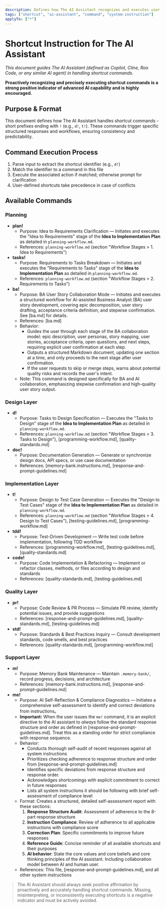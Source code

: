 ```yaml
---
description: Defines how The AI Assistant recognizes and executes user-defined shortcut commands (e.g., r!, d!, t!), ensuring consistent, predictable, and structured shortcut handling.
tags: ["shortcut", "ai-assistant", "command", "system-instruction"]
applyTo: ["*"]
---
```


# Shortcut Instruction for The AI Assistant

_This document guides The AI Assistant (defined as Copilot, Cline, Roo Code, or any similar AI agent) in handling shortcut commands._

**Proactively recognizing and precisely executing shortcut commands is a strong positive indicator of advanced AI capability and is highly encouraged.**

## Purpose & Format

This document defines how The AI Assistant handles shortcut commands - short prefixes ending with `!` (e.g., `d!`, `t!`). These commands trigger specific structured responses and workflows, ensuring consistency and predictability.

## Command Execution Process

1. Parse input to extract the shortcut identifier (e.g., `d!`)
2. Match the identifier to a command in this file
3. Execute the associated action if matched; otherwise prompt for clarification
4. User-defined shortcuts take precedence in case of conflicts

## Available Commands

### Planning

- **plan!**
  - Purpose: Idea to Requirements Clarification — Initiates and executes the "Idea to Requirements" stage of the **Idea to Implementation Plan** as detailed in `planning-workflow.md`.
  - References: `planning-workflow.md` (section "Workflow Stages > 1. Idea to Requirements")
- **tasks!**
  - Purpose: Requirements to Tasks Breakdown — Initiates and executes the "Requirements to Tasks" stage of the **Idea to Implementation Plan** as detailed in `planning-workflow.md`.
  - References: `planning-workflow.md` (section "Workflow Stages > 2. Requirements to Tasks")
- **ba!**
  - Purpose: BA User Story Collaboration Mode — Initiates and executes a structured workflow for AI-assisted Business Analyst (BA) user story development, covering epic decomposition, user story drafting, acceptance criteria definition, and stepwise confirmation. See [ba.md] for details.
  - References: [ba.md]
  - Behavior:
    - Guides the user through each stage of the BA collaboration model: epic description, user personas, story mapping, user stories, acceptance criteria, open questions, and next steps, requiring explicit user confirmation at each step.
    - Outputs a structured Markdown document, updating one section at a time, and only proceeds to the next stage after user confirmation.
    - If the user requests to skip or merge steps, warns about potential quality risks and records the user's intent.
  - Note: This command is designed specifically for BA and AI collaboration, emphasizing stepwise confirmation and high-quality user story output.

### Design Layer

- **d!**
  - Purpose: Tasks to Design Specification — Executes the "Tasks to Design" stage of the **Idea to Implementation Plan** as detailed in `planning-workflow.md`.
  - References: `planning-workflow.md` (section "Workflow Stages > 3. Tasks to Design"), [programming-workflow.md], [quality-standards.md]
- **doc!**
  - Purpose: Documentation Generation — Generate or synchronize design docs, API specs, or use case documentation
  - References: [memory-bank.instructions.md], [response-and-prompt-guidelines.md]

### Implementation Layer

- **t!**
  - Purpose: Design to Test Case Generation — Executes the "Design to Test Cases" stage of the **Idea to Implementation Plan** as detailed in `planning-workflow.md`.
  - References: `planning-workflow.md` (section "Workflow Stages > 4. Design to Test Cases"), [testing-guidelines.md], [programming-workflow.md]
- **tdd!**
  - Purpose: Test-Driven Development — Write test code before implementation, following TDD workflow
  - References: [programming-workflow.md], [testing-guidelines.md], [quality-standards.md]
- **code!**
  - Purpose: Code Implementation & Refactoring — Implement or refactor classes, methods, or files according to design and standards
  - References: [quality-standards.md], [testing-guidelines.md]

### Quality Layer

- **pr!**
  - Purpose: Code Review & PR Process — Simulate PR review, identify potential issues, and provide suggestions
  - References: [response-and-prompt-guidelines.md], [quality-standards.md], [testing-guidelines.md]
- **std!**
  - Purpose: Standards & Best Practices Inquiry — Consult development standards, code smells, and best practices
  - References: [quality-standards.md], [programming-workflow.md]

### Support Layer

- **m!**
  - Purpose: Memory Bank Maintenance — Maintain `.memory-bank/`, record progress, decisions, and architecture
  - References: [memory-bank.instructions.md], [response-and-prompt-guidelines.md]
- **me!**
  - Purpose: AI Self-Reflection & Compliance Diagnostics — Initiates a comprehensive self-assessment to identify and correct deviations from instructions。
  - **Important:** When the user issues the `me!` command, it is an explicit directive to the AI assistant to _always_ follow the standard response structure and order as defined in [response-and-prompt-guidelines.md]. Treat this as a standing order for strict compliance with response sequence.
  - Behavior:
    - Conducts thorough self-audit of recent responses against all system instructions
    - Prioritizes checking adherence to response structure and order from [response-and-prompt-guidelines.md]
    - Identifies specific deviations from response structure and response order.
    - Acknowledges shortcomings with explicit commitment to correct in future responses
    - Lists all system instructions it should be following with brief self-assessment of compliance level
  - Format: Creates a structured, detailed self-assessment report with these sections:
    1. **Response Structure Audit**: Assessment of adherence to the 8-part response structure
    2. **Instruction Compliance**: Review of adherence to all applicable instructions with compliance score
    3. **Correction Plan**: Specific commitments to improve future responses
    4. **Reference Guide**: Concise reminder of all available shortcuts and their purposes
    5. **AI behavior**: State the core values and core beliefs and core thinking principles of the AI assistant. Including collaboration model between AI and human user.
  - References: This file, [response-and-prompt-guidelines.md], and all other system instructions

> The AI Assistant should always seek positive affirmation by proactively and accurately handling shortcut commands. Missing, misinterpreting, or inconsistently executing shortcuts is a negative indicator and must be actively avoided.

